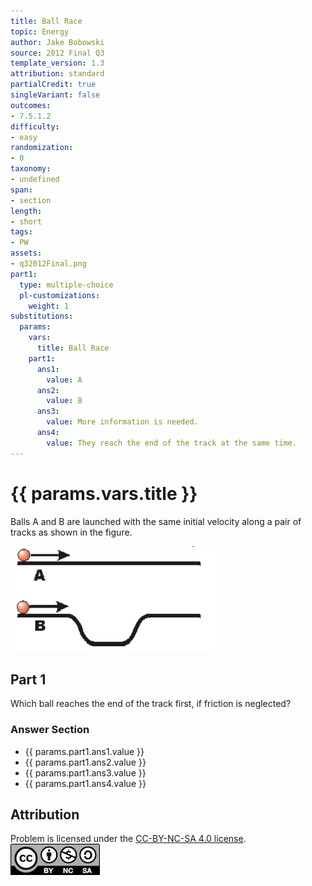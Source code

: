 ```yaml
---
title: Ball Race
topic: Energy
author: Jake Bobowski
source: 2012 Final Q3
template_version: 1.3
attribution: standard
partialCredit: true
singleVariant: false
outcomes:
- 7.5.1.2
difficulty:
- easy
randomization:
- 0
taxonomy:
- undefined
span:
- section
length:
- short
tags:
- PW
assets:
- q32012Final.png
part1:
  type: multiple-choice
  pl-customizations:
    weight: 1
substitutions:
  params:
    vars:
      title: Ball Race
    part1:
      ans1:
        value: A
      ans2:
        value: B
      ans3:
        value: More information is needed.
      ans4:
        value: They reach the end of the track at the same time.
---
```

# {{ params.vars.title }}
Balls A and B are launched with the same initial velocity along a pair of tracks as shown in the figure.

<img src=q3_2012Final.png alt="Ball A is launched along a horizontal track while Ball B is launched along a u-shaped track.">

## Part 1

Which ball reaches the end of the track first, if friction is neglected?

### Answer Section

- {{ params.part1.ans1.value }}
- {{ params.part1.ans2.value }}
- {{ params.part1.ans3.value }}
- {{ params.part1.ans4.value }}

## Attribution

Problem is licensed under the [CC-BY-NC-SA 4.0 license](https://creativecommons.org/licenses/by-nc-sa/4.0/).<br> ![The Creative Commons 4.0 license requiring attribution-BY, non-commercial-NC, and share-alike-SA license.](https://raw.githubusercontent.com/firasm/bits/master/by-nc-sa.png)